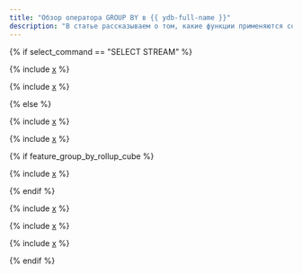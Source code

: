 ```yaml
---
title: "Обзор оператора GROUP BY в {{ ydb-full-name }}"
description: "В статье рассказываем о том, какие функции применяются совместно с оператором GROUP BY в {{ ydb-full-name }}. Рассматриваем примеры запросов с использованием оператора GROUP BY."
---
```


{% if select_command == "SELECT STREAM" %}

  {% include [x](_includes/group_by/general_stream.md) %}

  {% include [x](_includes/group_by/having_stream.md) %}

{% else %}

{% include [x](_includes/group_by/general.md) %}

{% include [x](_includes/group_by/session_window.md) %}

{% if feature_group_by_rollup_cube %}

  {% include [x](_includes/group_by/rollup_cube_sets.md) %}

{% endif %}

{% include [x](_includes/group_by/distinct.md) %}

{% include [x](_includes/group_by/compact.md) %}

{% include [x](_includes/group_by/having.md) %}

{% endif %}


